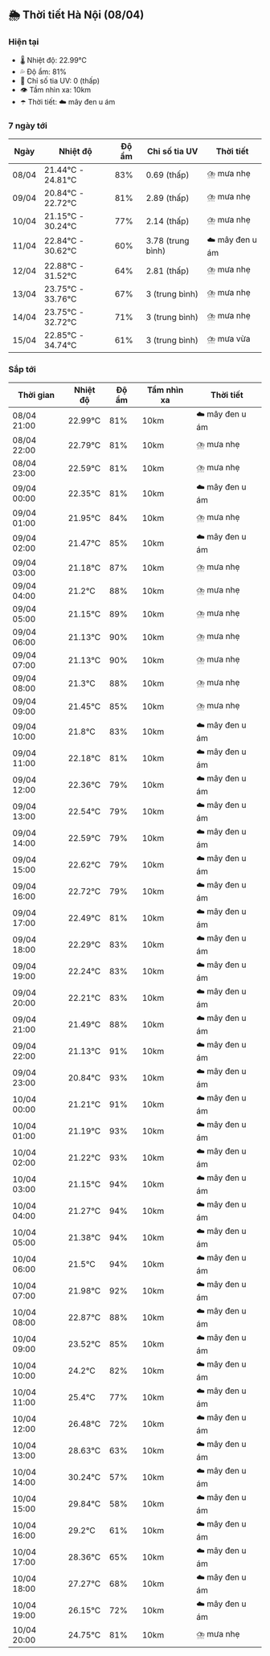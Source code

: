 ## 🌦️ Thời tiết Hà Nội (08/04)

### Hiện tại

- 🌡️ Nhiệt độ: 22.99℃
- 💦 Độ ẩm: 81%
- 🌟 Chỉ số tia UV: 0 (thấp)
- 👁️ Tầm nhìn xa: 10km
- ☂️ Thời tiết: ☁️ mây đen u ám

### 7 ngày tới

| Ngày | Nhiệt độ | Độ ẩm | Chỉ số tia UV | Thời tiết |
| --- | --- | --- | --- | --- |
| 08/04 | 21.44℃ - 24.81℃ | 83% | 0.69 (thấp) | ⛈️ mưa nhẹ |
| 09/04 | 20.84℃ - 22.72℃ | 81% | 2.89 (thấp) | ⛈️ mưa nhẹ |
| 10/04 | 21.15℃ - 30.24℃ | 77% | 2.14 (thấp) | ⛈️ mưa nhẹ |
| 11/04 | 22.84℃ - 30.62℃ | 60% | 3.78 (trung bình) | ☁️ mây đen u ám |
| 12/04 | 22.88℃ - 31.52℃ | 64% | 2.81 (thấp) | ⛈️ mưa nhẹ |
| 13/04 | 23.75℃ - 33.76℃ | 67% | 3 (trung bình) | ⛈️ mưa nhẹ |
| 14/04 | 23.75℃ - 32.72℃ | 71% | 3 (trung bình) | ⛈️ mưa nhẹ |
| 15/04 | 22.85℃ - 34.74℃ | 61% | 3 (trung bình) | ⛈️ mưa vừa |

### Sắp tới

| Thời gian | Nhiệt độ | Độ ẩm | Tầm nhìn xa | Thời tiết |
| --- | --- | --- | --- | --- |
| 08/04 21:00 | 22.99℃ | 81% | 10km | ☁️ mây đen u ám |
| 08/04 22:00 | 22.79℃ | 81% | 10km | ⛈️ mưa nhẹ |
| 08/04 23:00 | 22.59℃ | 81% | 10km | ⛈️ mưa nhẹ |
| 09/04 00:00 | 22.35℃ | 81% | 10km | ☁️ mây đen u ám |
| 09/04 01:00 | 21.95℃ | 84% | 10km | ⛈️ mưa nhẹ |
| 09/04 02:00 | 21.47℃ | 85% | 10km | ☁️ mây đen u ám |
| 09/04 03:00 | 21.18℃ | 87% | 10km | ⛈️ mưa nhẹ |
| 09/04 04:00 | 21.2℃ | 88% | 10km | ⛈️ mưa nhẹ |
| 09/04 05:00 | 21.15℃ | 89% | 10km | ⛈️ mưa nhẹ |
| 09/04 06:00 | 21.13℃ | 90% | 10km | ⛈️ mưa nhẹ |
| 09/04 07:00 | 21.13℃ | 90% | 10km | ⛈️ mưa nhẹ |
| 09/04 08:00 | 21.3℃ | 88% | 10km | ⛈️ mưa nhẹ |
| 09/04 09:00 | 21.45℃ | 85% | 10km | ⛈️ mưa nhẹ |
| 09/04 10:00 | 21.8℃ | 83% | 10km | ☁️ mây đen u ám |
| 09/04 11:00 | 22.18℃ | 81% | 10km | ☁️ mây đen u ám |
| 09/04 12:00 | 22.36℃ | 79% | 10km | ☁️ mây đen u ám |
| 09/04 13:00 | 22.54℃ | 79% | 10km | ☁️ mây đen u ám |
| 09/04 14:00 | 22.59℃ | 79% | 10km | ☁️ mây đen u ám |
| 09/04 15:00 | 22.62℃ | 79% | 10km | ☁️ mây đen u ám |
| 09/04 16:00 | 22.72℃ | 79% | 10km | ☁️ mây đen u ám |
| 09/04 17:00 | 22.49℃ | 81% | 10km | ☁️ mây đen u ám |
| 09/04 18:00 | 22.29℃ | 83% | 10km | ☁️ mây đen u ám |
| 09/04 19:00 | 22.24℃ | 83% | 10km | ☁️ mây đen u ám |
| 09/04 20:00 | 22.21℃ | 83% | 10km | ☁️ mây đen u ám |
| 09/04 21:00 | 21.49℃ | 88% | 10km | ☁️ mây đen u ám |
| 09/04 22:00 | 21.13℃ | 91% | 10km | ☁️ mây đen u ám |
| 09/04 23:00 | 20.84℃ | 93% | 10km | ☁️ mây đen u ám |
| 10/04 00:00 | 21.21℃ | 91% | 10km | ☁️ mây đen u ám |
| 10/04 01:00 | 21.19℃ | 93% | 10km | ☁️ mây đen u ám |
| 10/04 02:00 | 21.22℃ | 93% | 10km | ☁️ mây đen u ám |
| 10/04 03:00 | 21.15℃ | 94% | 10km | ☁️ mây đen u ám |
| 10/04 04:00 | 21.27℃ | 94% | 10km | ☁️ mây đen u ám |
| 10/04 05:00 | 21.38℃ | 94% | 10km | ☁️ mây đen u ám |
| 10/04 06:00 | 21.5℃ | 94% | 10km | ☁️ mây đen u ám |
| 10/04 07:00 | 21.98℃ | 92% | 10km | ☁️ mây đen u ám |
| 10/04 08:00 | 22.87℃ | 88% | 10km | ☁️ mây đen u ám |
| 10/04 09:00 | 23.52℃ | 85% | 10km | ☁️ mây đen u ám |
| 10/04 10:00 | 24.2℃ | 82% | 10km | ☁️ mây đen u ám |
| 10/04 11:00 | 25.4℃ | 77% | 10km | ☁️ mây đen u ám |
| 10/04 12:00 | 26.48℃ | 72% | 10km | ☁️ mây đen u ám |
| 10/04 13:00 | 28.63℃ | 63% | 10km | ☁️ mây đen u ám |
| 10/04 14:00 | 30.24℃ | 57% | 10km | ☁️ mây đen u ám |
| 10/04 15:00 | 29.84℃ | 58% | 10km | ☁️ mây đen u ám |
| 10/04 16:00 | 29.2℃ | 61% | 10km | ☁️ mây đen u ám |
| 10/04 17:00 | 28.36℃ | 65% | 10km | ☁️ mây đen u ám |
| 10/04 18:00 | 27.27℃ | 68% | 10km | ☁️ mây đen u ám |
| 10/04 19:00 | 26.15℃ | 72% | 10km | ☁️ mây đen u ám |
| 10/04 20:00 | 24.75℃ | 81% | 10km | ⛈️ mưa nhẹ |
